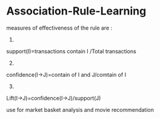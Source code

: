 # Association-Rule-Learning

measures of effectiveness of the rule are :

1.

support(I)=transactions contain I /Total transactions

2.

confidence(I->J)=contain of I and J/comtain of I

3.

Lift(I->J)=confidence(I->J)/support(J)


use for market basket analysis  and  movie recommendation
